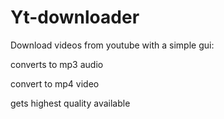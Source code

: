 # Yt-downloader

Download videos from youtube with a simple gui:

converts to mp3 audio

convert to mp4 video

gets highest quality available

